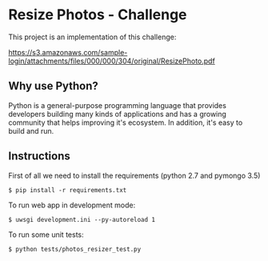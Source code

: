 # Resize Photos - Challenge

This project is an implementation of this challenge:

https://s3.amazonaws.com/sample-login/attachments/files/000/000/304/original/ResizePhoto.pdf

## Why use Python?

Python is a general-purpose programming language that provides developers building many kinds of applications and has a growing community that helps improving it's ecosystem. In addition, it's easy to build and run.

## Instructions

First of all we need to install the requirements (python 2.7 and pymongo 3.5)

`$ pip install -r requirements.txt`

To run web app in development mode:

`$ uwsgi development.ini --py-autoreload 1`

To run some unit tests:

`$ python tests/photos_resizer_test.py`
